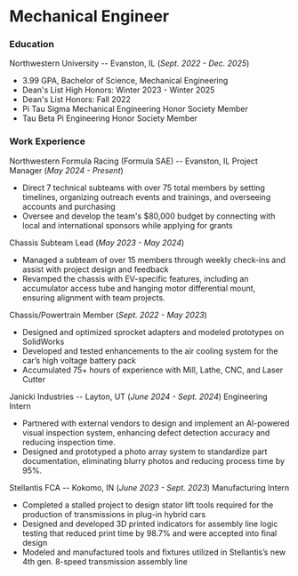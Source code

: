 # Mechanical Engineer

### Education
Northwestern University -- Evanston, IL (_Sept. 2022 - Dec. 2025_)
- 3.99 GPA, Bachelor of Science, Mechanical Engineering
- Dean's List High Honors: Winter 2023 - Winter 2025
- Dean's List Honors: Fall 2022
- Pi Tau Sigma Mechanical Engineering Honor Society Member
- Tau Beta Pi Engineering Honor Society Member

### Work Experience
Northwestern Formula Racing (Formula SAE) -- Evanston, IL
Project Manager (_May 2024 - Present_)
- Direct 7 technical subteams with over 75 total members by setting timelines, organizing outreach events and trainings, and overseeing accounts and purchasing
- Oversee and develop the team's $80,000 budget by connecting with local and international sponsors while applying for grants

Chassis Subteam Lead (_May 2023 - May 2024_)
- Managed a subteam of over 15 members through weekly check-ins and assist with project design and feedback
- Revamped the chassis with EV-specific features, including an accumulator access tube and hanging motor differential mount, ensuring alignment with team projects.

Chassis/Powertrain Member (_Sept. 2022 - May 2023_)
- Designed and optimized sprocket adapters and modeled prototypes on SolidWorks
- Developed and tested enhancements to the air cooling system for the car’s high voltage battery pack
- Accumulated 75+ hours of experience with Mill, Lathe, CNC, and Laser Cutter

Janicki Industries -- Layton, UT (_June 2024 - Sept. 2024_)
Engineering Intern
- Partnered with external vendors to design and implement an AI-powered visual inspection system, enhancing defect detection accuracy and reducing inspection time.
- Designed and prototyped a photo array system to standardize part documentation, eliminating blurry photos and reducing process time by 95%.

Stellantis FCA -- Kokomo, IN (_June 2023 - Sept. 2023_)
Manufacturing Intern
- Completed a stalled project to design stator lift tools required for the production of transmissions in plug-in hybrid cars
- Designed and developed 3D printed indicators for assembly line logic testing that reduced print time by 98.7% and were accepted into final design
- Modeled and manufactured tools and fixtures utilized in Stellantis’s new 4th gen. 8-speed transmission assembly line
